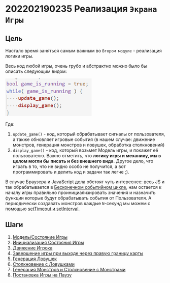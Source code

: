# 202202190235 Реализация `Экрана Игры`

## Цель

Настало время заняться самым важным во `Втором модуле` - реализация логики игры.

Весь код любой игры, очень грубо и абстрактно можно было бы описать следующим видом:

![](2022-03-01-13-30-23.png)

Где:

1. `update_game()` - код, который обрабатывает сигналы от пользователя,
а также обновляет игровые события (в нашем случае: движение монстров,
генерация монстров и ловушек, обработка столкновений)
2. `display_game()` - код, который возьмет Модель игры, и покажет её пользователю. Важно отметить, что **логику игры и механику, мы в целом могли бы писать и без внешнего вида**. Другое дело, что играть в то, что не видно особо не получится, а вот программировать и делить код и задачи так легче ;).

В случае Браузера и JavaScript дела обстоят чуть интереснее: весь JS и так обрабатывается в [Бесконечном событийном цикле](https://learn.javascript.ru/event-loop), нам остается к началу игры правильно проинициализировать значения и назначить функции которые будут обрабатывать события от Пользователя. А периодически создавать монстров каждые `N`-секунд мы можем с помощью [setTimeout и setInterval](https://learn.javascript.ru/settimeout-setinterval).

## Шаги

1. [Модель/Состояние Игры](202203011636-model-game-m2-ws.md)
2. [Инициализация Состояния Игры](202203011637-game-init-m2-ws.md)
3. [Движение Игрока](202203011642-player-move-m2-ws.md)
4. [Завершение игры при выходе через правую границу карты](202203011644-end-game-m2-ws.md)
5. [Генерация Ловушек](202203011645-trap-generation-m2-ws.md)
6. [Столкновение с Ловушками](202203011649-collision-with-monster-m2-ws.md)
7. [Генерация Монстров и Столкновение с Монстрами](202203011648-monster-generation-m2-ws.md)
8. [Постановка Игры на Паузу](202203011653-pause-screen-m2-ws.md)